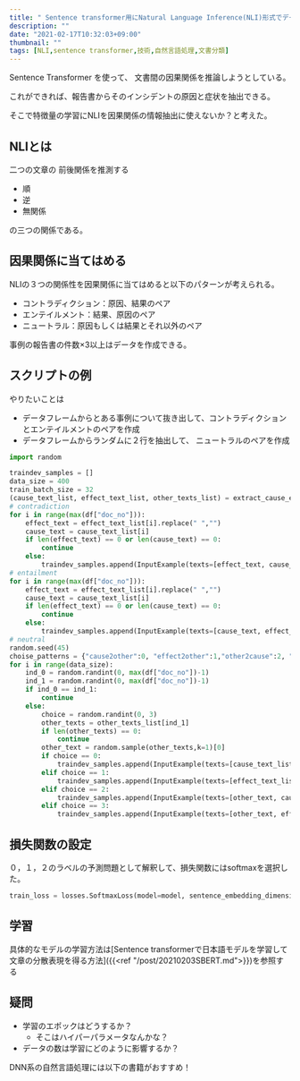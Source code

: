 ```yaml
---
title: " Sentence transformer用にNatural Language Inference(NLI)形式でデータ作成"
description: ""
date: "2021-02-17T10:32:03+09:00"
thumbnail: ""
tags: [NLI,sentence transformer,技術,自然言語処理,文書分類]
---
```

Sentence Transformer を使って、
文書間の因果関係を推論しようとしている。

これができれば、報告書からそのインシデントの原因と症状を抽出できる。

そこで特徴量の学習にNLIを因果関係の情報抽出に使えないか？と考えた。

## NLIとは
二つの文章の 前後関係を推測する

- 順
- 逆
- 無関係

の三つの関係である。


## 因果関係に当てはめる
NLIの３つの関係性を因果関係に当てはめると以下のパターンが考えられる。

- コントラディクション：原因、結果のペア
- エンテイルメント：結果、原因のペア
- ニュートラル：原因もしくは結果とそれ以外のペア 

事例の報告書の件数×3以上はデータを作成できる。

## スクリプトの例　

やりたいことは

- データフレームからとある事例について抜き出して、コントラディクションとエンテイルメントのペアを作成
- データフレームからランダムに２行を抽出して、
ニュートラルのペアを作成

```py
import random

traindev_samples = []
data_size = 400
train_batch_size = 32
(cause_text_list, effect_text_list, other_texts_list) = extract_cause_effect_other_text(df)
# contradiction
for i in range(max(df["doc_no"])):
    effect_text = effect_text_list[i].replace(" ","")
    cause_text = cause_text_list[i]
    if len(effect_text) == 0 or len(cause_text) == 0:
        continue
    else:
        traindev_samples.append(InputExample(texts=[effect_text, cause_text], label=label2int["contradiction"]))
# entailment
for i in range(max(df["doc_no"])):
    effect_text = effect_text_list[i].replace(" ","")
    cause_text = cause_text_list[i]
    if len(effect_text) == 0 or len(cause_text) == 0:
        continue
    else:
        traindev_samples.append(InputExample(texts=[cause_text, effect_text], label=label2int["entailment"]))
# neutral
random.seed(45)
choise_patterns = {"cause2other":0, "effect2other":1,"other2cause":2, "other2effect":3}
for i in range(data_size):
    ind_0 = random.randint(0, max(df["doc_no"])-1)
    ind_1 = random.randint(0, max(df["doc_no"])-1)
    if ind_0 == ind_1:
        continue
    else:
        choice = random.randint(0, 3)
        other_texts = other_texts_list[ind_1]
        if len(other_texts) == 0:
            continue
        other_text = random.sample(other_texts,k=1)[0]
        if choice == 0:
            traindev_samples.append(InputExample(texts=[cause_text_list[ind_0], other_text], label=label2int["neutral"]))
        elif choice == 1:
            traindev_samples.append(InputExample(texts=[effect_text_list[ind_0], other_text], label=label2int["neutral"]))
        elif choice == 2:
            traindev_samples.append(InputExample(texts=[other_text, cause_text_list[ind_0]], label=label2int["neutral"]))
        elif choice == 3:
            traindev_samples.append(InputExample(texts=[other_text, effect_text_list[ind_0]], label=label2int["neutral"]))
```
## 損失関数の設定
０，１，２のラベルの予測問題として解釈して、損失関数にはsoftmaxを選択した。
```py
train_loss = losses.SoftmaxLoss(model=model, sentence_embedding_dimension=model.get_sentence_embedding_dimension(), num_labels=len(label2int))
```
## 学習
具体的なモデルの学習方法は[Sentence transformerで日本語モデルを学習して文章の分散表現を得る方法]({{<ref "/post/20210203SBERT.md">}})を参照する

## 疑問
- 学習のエポックはどうするか？
  - そこはハイパーパラメータなんかな？
- データの数は学習にどのように影響するか？

DNN系の自然言語処理には以下の書籍がおすすめ！
<div data-vc_mylinkbox_id="887699994"></div>